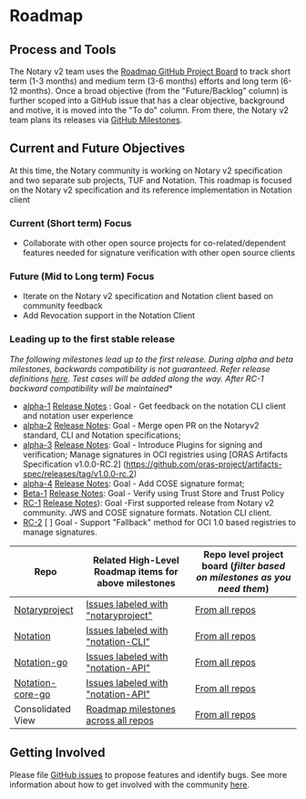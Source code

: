 # Roadmap
## Process and Tools
The Notary v2 team uses the [Roadmap GitHub Project Board](https://github.com/notaryproject/roadmap/projects/1) to track short term (1-3 months) and medium term (3-6 months) efforts and long term (6-12 months). Once a broad objective (from the "Future/Backlog" column) is further scoped into a GitHub issue that has a clear objective, background and motive, it is moved into the "To do" column. From there, the Notary v2 team plans its releases via [GitHub Milestones](https://github.com/notaryproject/roadmap/milestones).

## Current and Future Objectives
At this time, the Notary community is working on Notary v2 specification  and two separate sub projects, TUF and Notation. This roadmap is focused  on the Notary v2 specification and its reference implementation in Notation client

### Current (Short term) Focus
- Collaborate with other open source projects for co-related/dependent features needed for signature verification with other open source clients


### Future (Mid to Long term) Focus
- Iterate on the Notary v2 specification and Notation client based on community feedback
- Add Revocation support in the Notation Client

### Leading up to the first stable release
*The following milestones lead up to the first release. During alpha and beta milestones, backwards compatibility is not guaranteed.  Refer release definitions [here](https://github.com/notaryproject/notation/blob/main/RELEASE_MANAGEMENT.md). Test cases will be added along the way. After RC-1 backward compatibility will be maintained**
- [alpha-1](https://github.com/iamsamirzon/roadmap/projects/1?card_filter_query=milestone%3Aalpha-1) [Release Notes](https://github.com/notaryproject/roadmap/blob/main/RELEASENOTES/v2.0.0.alpha-1.MD) : Goal - Get feedback on the notation CLI client and notation user experience
- [alpha-2](https://github.com/iamsamirzon/roadmap/projects/1?card_filter_query=milestone%3Aalpha-2) [Release Notes](https://github.com/notaryproject/roadmap/blob/main/RELEASENOTES/v2.0.0.alpha-2.MD): Goal - Merge open PR on the Notaryv2 standard, CLI and Notation specifications; 
- [alpha-3](https://github.com/iamsamirzon/roadmap/projects/1?card_filter_query=milestone%3Aalpha-3) [Release Notes](https://github.com/notaryproject/roadmap/blob/main/RELEASENOTES/v2.0.0.alpha-3.MD):  Goal - Introduce Plugins for signing and verification; Manage signatures in OCI registries using [ORAS Artifacts Specification v1.0.0-RC.2] (https://github.com/oras-project/artifacts-spec/releases/tag/v1.0.0-rc.2)
- [alpha-4](https://github.com/iamsamirzon/roadmap/projects/1?card_filter_query=milestone%3Aalpha-4) [Release Notes](https://github.com/notaryproject/roadmap/blob/main/RELEASENOTES/v2.0.0.alpha-4.MD): Goal - Add COSE signature format; 
- [Beta-1](https://github.com/iamsamirzon/roadmap/projects/1?card_filter_query=milestone%3ABeta-1)   [Release Notes](https://github.com/notaryproject/roadmap/blob/main/RELEASENOTES/v2.0.0.Beta-1.MD): Goal - Verify using Trust Store and Trust Policy 
- [RC-1](https://github.com/iamsamirzon/roadmap/projects/1?card_filter_query=milestone%3ARC-1)       [Release Notes](https://github.com/notaryproject/roadmap/blob/52c48cdd1937f63bb84a9d02942f5e3ebd6dc909/RELEASENOTES/v2.0.0.rc-1.MD)): Goal -First supported release from Notary v2 community. JWS and COSE signature formats. Notation CLI client. 
- [RC-2](https://github.com/iamsamirzon/roadmap/projects/1?card_filter_query=milestone%3ARC-2)       [ ] Goal - Support "Fallback" method for OCI 1.0 based registries to manage signatures. 

| Repo | Related High-Level Roadmap items for above milestones  | Repo level project board (*filter based on milestones as you need them*)  |
|------|-----------------------------------------------------------|--------------------------------------------------|
|[Notaryproject](https://github.com/notaryproject/notaryproject)| [Issues labeled with "notaryproject"](https://github.com/iamsamirzon/roadmap/projects/1?card_filter_query=label%3Anotaryproject) | [From all repos](https://github.com/orgs/notaryproject/projects/10)|
|[Notation](https://github.com/notaryproject/notation)| [Issues labeled with "notation-CLI"](https://github.com/iamsamirzon/roadmap/projects/1?card_filter_query=label%3Anotation-CLI) | [From all repos](https://github.com/orgs/notaryproject/projects/10)|
|[Notation-go](https://github.com/notaryproject/notation-go)| [Issues labeled with "notation-API"](https://github.com/iamsamirzon/roadmap/projects/1?card_filter_query=label%3Anotation-API) | [From all repos](https://github.com/orgs/notaryproject/projects/10)|
|[Notation-core-go](https://github.com/notaryproject/notation-core-go)| [Issues labeled with "notation-API"](https://github.com/iamsamirzon/roadmap/projects/1?card_filter_query=label%3Anotation-API) | [From all repos](https://github.com/orgs/notaryproject/projects/10)|
| Consolidated View  | [Roadmap milestones across all repos](https://github.com/iamsamirzon/roadmap/projects/1) | [From all repos](https://github.com/orgs/notaryproject/projects/10) |

## Getting Involved

Please file [GitHub issues](https://github.com/notaryproject/notaryproject/issues) to propose features and identify bugs. See more information about how to get involved with the community [here](https://github.com/notaryproject).
